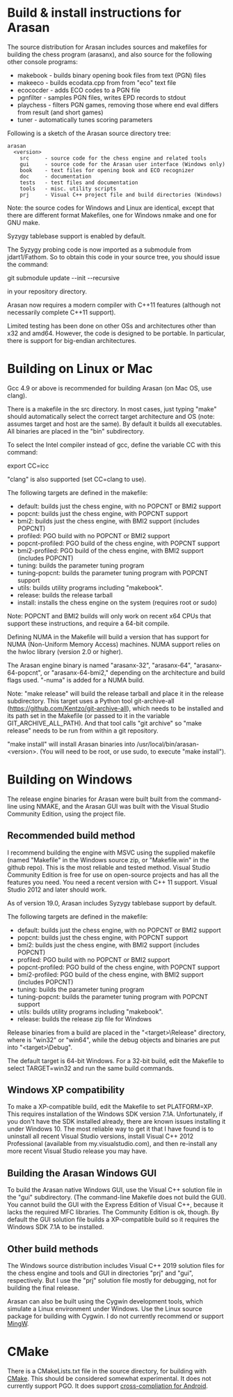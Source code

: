 # Build & install instructions for Arasan

The source distribution for Arasan includes sources and makefiles for
building the chess program (arasanx), and also source for the
following other console programs:

- makebook - builds binary opening book files from text (PGN) files
- makeeco - builds ecodata.cpp from from "eco" text file
- ecococder - adds ECO codes to a PGN file
- pgnfilter - samples PGN files, writes EPD records to stdout
- playchess - filters PGN games, removing those where end eval differs from result (and short games)
- tuner  - automatically tunes scoring parameters

Following is a sketch of the Arasan source directory tree:

```
arasan
  <version>
    src     - source code for the chess engine and related tools
    gui     - source code for the Arasan user interface (Windows only)
    book    - text files for opening book and ECO recognizer
    doc     - documentation
    tests   - test files and documentation
    tools   - misc. utility scripts
    prj     - Visual C++ project file and build directories (Windows)
```

Note: the source codes for Windows and Linux are identical, except
that there are different format Makefiles, one for Windows nmake and
one for GNU make.

Syzygy tablebase support is enabled by default.

The Syzygy probing code is now imported as a submodule from
jdart1/Fathom. So to obtain this code in your source tree, you
should issue the command:

git submodule update --init --recursive

in your repository directory.

Arasan now requires a modern compiler with C++11 features (although
not necessarily complete C++11 support).

Limited testing has been done on other OSs and architectures other
than x32 and amd64.  However, the code is designed to be portable.
In particular, there is support for big-endian architectures.

# Building on Linux or Mac

Gcc 4.9 or above is recommended for building Arasan (on Mac OS, use clang).

There is a makefile in the src directory. In most cases, just typing
"make" should automatically select the correct target architecture and
OS (note: assumes target and host are the same). By default it builds
all executables. All binaries are placed in the "bin" subdirectory.

To select the Intel compiler instead of gcc, define the variable CC with
this command:

export CC=icc

"clang" is also supported (set CC=clang to use).

The following targets are defined in the makefile:

- default: builds just the chess engine, with no POPCNT or BMI2 support
- popcnt: builds just the chess engine, with POPCNT support
- bmi2: builds just the chess engine, with BMI2 support (includes POPCNT)
- profiled: PGO build with no POPCNT or BMI2 support
- popcnt-profiled: PGO build of the chess engine, with POPCNT support
- bmi2-profiled: PGO build of the chess engine, with BMI2 support (includes POPCNT)
- tuning: builds the parameter tuning program
- tuning-popcnt: builds the parameter tuning program with POPCNT support
- utils: builds utility programs including "makebook".
- release: builds the release tarball
- install: installs the chess engine on the system (requires root or sudo)

Note: POPCNT and BMI2 builds will only work on recent x64 CPUs that support these
instructions, and require a 64-bit compile.

Defining NUMA in the Makefile will build a version that has support
for NUMA (Non-Uniform Memory Access) machines. NUMA support relies
on the hwloc library (version 2.0 or higher).

The Arasan engine binary is named "arasanx-32", "arasanx-64",
"arasanx-64-popcnt", or "arasanx-64-bmi2," depending on the
architecture and build flags used. "-numa" is added for a NUMA
build.

Note: "make release" will build the release tarball and place it in the
release subdirectory. This target uses a Python tool git-archive-all
(https://github.com/Kentzo/git-archive-all), which needs to be
installed and its path set in the Makefile (or passed to it in the
variable GIT_ARCHIVE_ALL_PATH). And that tool calls "git archive" so
"make release" needs to be run from within a git repository.

"make install" will install Arasan binaries into /usr/local/bin/arasan-\<version>.
(You will need to be root, or use sudo, to execute "make install"). 

# Building on Windows

The release engine binaries for Arasan were built built from
the command-line using NMAKE, and the Arasan GUI was built with the
Visual Studio Community Edition, using the project file.

## Recommended build method

I recommend building the engine with MSVC using the supplied makefile
(named "Makefile" in the Windows source zip, or "Makefile.win" in the
github repo). This is the most reliable and tested method. Visual
Studio Community Edition is free for use on open-source projects and
has all the features you need. You need a recent version with C++ 11
support. Visual Studio 2012 and later should work.</p>

As of version 19.0, Arasan includes Syzygy tablebase support
by default.

The following targets are defined in the makefile:

- default: builds just the chess engine, with no POPCNT or BMI2 support
- popcnt: builds just the chess engine, with POPCNT support
- bmi2: builds just the chess engine, with BMI2 support (includes POPCNT)
- profiled: PGO build with no POPCNT or BMI2 support
- popcnt-profiled: PGO build of the chess engine, with POPCNT support
- bmi2-profiled: PGO build of the chess engine, with BMI2 support (includes POPCNT)
- tuning: builds the parameter tuning program
- tuning-popcnt: builds the parameter tuning program with POPCNT support
- utils: builds utility programs including "makebook".
- release: builds the release zip file for Windows

Release binaries from a build are placed in the
"\<target>\Release" directory, where <target> is "win32" or "win64",
while the debug objects and binaries are put into "\<target>\Debug".

The default target is 64-bit Windows. For a 32-bit build, edit the
Makefile to select TARGET=win32 and run the same build commands.

## Windows XP compatibility

To make a XP-compatible build, edit the Makefile to set PLATFORM=XP.
This requires installation of the Windows SDK version
7.1A. Unfortunately, if you don't have the SDK installed already,
there are known issues installing it under Windows 10. The most
reliable way to get it that I have found is to uninstall all recent
Visual Studio versions, install Visual C++ 2012 Professional
(available from my.visualstudio.com), and then re-install any more
recent Visual Studio release you may have.

## Building the Arasan Windows GUI

To build the Arasan native Windows GUI, use the Visual C++ solution file
in the "gui" subdirectory. (The command-line Makefile does not build the
GUI). You cannot build the GUI with the Express Edition of Visual C++,
because it lacks the required MFC libraries. The Community Edition is ok,
though. By default the GUI solution file builds a XP-compatible build so
it requires the Windows SDK 7.1A to be installed.

## Other build methods

The Windows source distribution includes Visual C++ 2019 solution
files for the chess engine and tools and GUI in
directories "prj" and "gui", respectively. But I use the "prj" solution
file mostly for debugging, not for building the final release.

Arasan can also be built using the Cygwin development tools, which simulate
a Linux environment under Windows. Use
the Linux source package for building with Cygwin. I do not currently recommend
or support [MingW](http://mingw.org/).

# CMake

There is a CMakeLists.txt file in the source directory, for building with [CMake](https://cmake.org/).
This should be considered somewhat experimental. It does not currently support PGO.
It does support [cross-compliation for Android](https://developer.android.com/ndk/guides/cmake#android_platform).
